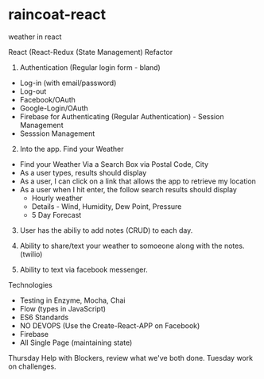 # raincoat-react
weather in react

React
(React-Redux (State Management) Refactor

1.  Authentication (Regular login form - bland)
  - Log-in (with email/password)
  - Log-out
  - Facebook/OAuth
  - Google-Login/OAuth
  - Firebase for Authenticating (Regular Authentication) - Session Management
  - Sesssion Management
  
2. Into the app.  Find your Weather
  - Find your Weather Via a Search Box via Postal Code, City
  - As a user types, results should display
  - As a user, I can click on a link that allows the app to retrieve my location
  -  As a user when I hit enter, the follow search results should display
      - Hourly weather
      - Details - Wind, Humidity, Dew Point, Pressure
      - 5 Day Forecast

3.  User has the abiliy to add notes (CRUD) to each day.

4. Ability to share/text your weather to somoeone along with the notes. (twilio)

5. Ability to text via facebook messenger.

Technologies
- Testing in Enzyme, Mocha, Chai
- Flow (types in JavaScript)
- ES6 Standards
- NO DEVOPS (Use the Create-React-APP on Facebook)
- Firebase
- All Single Page (maintaining state)

Thursday Help with Blockers, review what we've both done.
Tuesday work on challenges.

 

